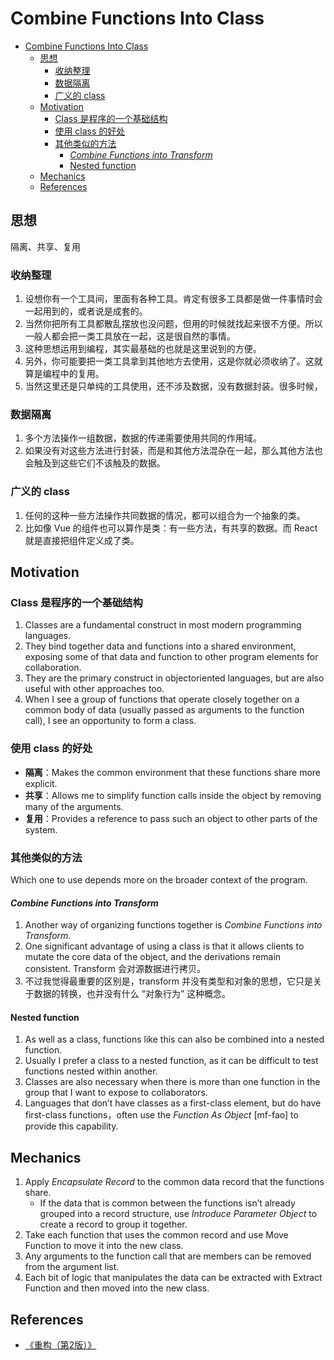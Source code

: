 # Combine Functions Into Class

<!-- TOC -->

- [Combine Functions Into Class](#combine-functions-into-class)
    - [思想](#思想)
        - [收纳整理](#收纳整理)
        - [数据隔离](#数据隔离)
        - [广义的 class](#广义的-class)
    - [Motivation](#motivation)
        - [Class 是程序的一个基础结构](#class-是程序的一个基础结构)
        - [使用 class 的好处](#使用-class-的好处)
        - [其他类似的方法](#其他类似的方法)
            - [*Combine Functions into Transform*](#combine-functions-into-transform)
            - [Nested function](#nested-function)
    - [Mechanics](#mechanics)
    - [References](#references)

<!-- /TOC -->


## 思想
隔离、共享、复用

### 收纳整理
1. 设想你有一个工具间，里面有各种工具。肯定有很多工具都是做一件事情时会一起用到的，或者说是成套的。
2. 当然你把所有工具都散乱摆放也没问题，但用的时候就找起来很不方便。所以一般人都会把一类工具放在一起，这是很自然的事情。
3. 这种思想运用到编程，其实最基础的也就是这里说到的方便。
4. 另外，你可能要把一类工具拿到其他地方去使用，这是你就必须收纳了。这就算是编程中的复用。
5. 当然这里还是只单纯的工具使用，还不涉及数据，没有数据封装。很多时候，

### 数据隔离
1. 多个方法操作一组数据，数据的传递需要使用共同的作用域。
2. 如果没有对这些方法进行封装，而是和其他方法混杂在一起，那么其他方法也会触及到这些它们不该触及的数据。

### 广义的 class
1. 任何的这种一些方法操作共同数据的情况，都可以组合为一个抽象的类。
2. 比如像 Vue 的组件也可以算作是类：有一些方法，有共享的数据。而 React 就是直接把组件定义成了类。


## Motivation
### Class 是程序的一个基础结构
1. Classes are a fundamental construct in most modern programming languages. 
2. They bind together data and functions into a shared environment, exposing some of that data and function to other program elements for collaboration. 
3. They are the primary construct in object­oriented languages, but are also useful with other approaches too.
4. When I see a group of functions that operate closely together on a common body of data (usually passed as arguments to the function call), I see an opportunity to form a class.

### 使用 class 的好处
* **隔离**：Makes the common environment that these functions share more explicit.
* **共享**：Allows me to simplify function calls inside the object by removing many of the arguments. 
* **复用**：Provides a reference to pass such an object to other parts of the system.

### 其他类似的方法
Which one to use depends more on the broader context of the program. 

#### *Combine Functions into Transform*
1. Another way of organizing functions together is *Combine Functions into Transform*. 
2. One significant advantage of using a class is that it allows clients to mutate the core data of the object, and the derivations remain consistent. Transform 会对源数据进行拷贝。
3. 不过我觉得最重要的区别是，transform 并没有类型和对象的思想，它只是关于数据的转换，也并没有什么 “对象行为” 这种概念。

#### Nested function
1. As well as a class, functions like this can also be combined into a nested function. 
2. Usually I prefer a class to a nested function, as it can be difficult to test functions nested within another. 
3. Classes are also necessary when there is more than one function in the group that I want to expose to collaborators.
4. Languages that don’t have classes as a first-­class element, but do have first-­class functions，often use the *Function As Object* [mf-­fao] to provide this capability.


## Mechanics
1. Apply *Encapsulate Record* to the common data record that the functions share.
    * If the data that is common between the functions isn’t already grouped into a record structure, use *Introduce Parameter Object* to create a record to group it together.
2. Take each function that uses the common record and use Move Function to move it into the new class.
3. Any arguments to the function call that are members can be removed from the argument list.
4. Each bit of logic that manipulates the data can be extracted with Extract Function and then moved into the new class.


## References
* [《重构（第2版）》](https://book.douban.com/subject/33400354/)
